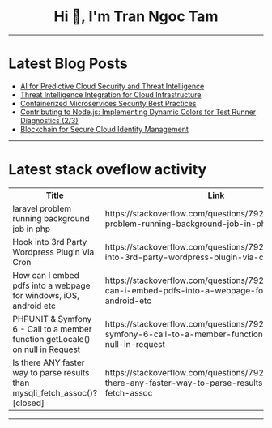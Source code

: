 <h1 align="center">Hi 👋, I'm Tran Ngoc Tam</h1>

---

# Latest Blog Posts 
<!-- BLOG-POST-LIST:START -->
- [AI for Predictive Cloud Security and Threat Intelligence](https://dev.to/iskender83/ai-for-predictive-cloud-security-and-threat-intelligence-2e0j)
- [Threat Intelligence Integration for Cloud Infrastructure](https://dev.to/iskender83/threat-intelligence-integration-for-cloud-infrastructure-5dl5)
- [Containerized Microservices Security Best Practices](https://dev.to/iskender83/containerized-microservices-security-best-practices-5e2c)
- [Contributing to Node.js: Implementing Dynamic Colors for Test Runner Diagnostics &lpar;2/3&rpar;](https://dev.to/harshil_patel/contributing-to-nodejs-implementing-dynamic-colors-for-test-runner-diagnostics-23-4len)
- [Blockchain for Secure Cloud Identity Management](https://dev.to/iskender83/blockchain-for-secure-cloud-identity-management-5dka)
<!-- BLOG-POST-LIST:END -->

---

# Latest stack oveflow activity
<table>
  <tr><th>Title</th><th>Link</th></tr>
  <!-- STACKOVERFLOW:START --><tr><td>laravel problem running background job in php</td><td>https://stackoverflow.com/questions/79231706/laravel-problem-running-background-job-in-php</td></tr><tr><td>Hook into 3rd Party Wordpress Plugin Via Cron</td><td>https://stackoverflow.com/questions/79231686/hook-into-3rd-party-wordpress-plugin-via-cron</td></tr><tr><td>How can I embed pdfs into a webpage for windows, iOS, android etc</td><td>https://stackoverflow.com/questions/79231639/how-can-i-embed-pdfs-into-a-webpage-for-windows-ios-android-etc</td></tr><tr><td>PHPUNIT &amp; Symfony 6 - Call to a member function getLocale&lpar;&rpar; on null in Request</td><td>https://stackoverflow.com/questions/79231517/phpunit-symfony-6-call-to-a-member-function-getlocale-on-null-in-request</td></tr><tr><td>Is there ANY faster way to parse results than mysqli_fetch_assoc&lpar;&rpar;? [closed]</td><td>https://stackoverflow.com/questions/79231457/is-there-any-faster-way-to-parse-results-than-mysqli-fetch-assoc</td></tr><!-- STACKOVERFLOW:END -->
</table>

---


